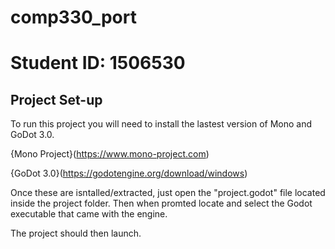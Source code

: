 # comp330_port
# Student ID: 1506530

## Project Set-up

To run this project you will need to install the lastest version of Mono and GoDot 3.0.

{Mono Project}(https://www.mono-project.com)

{GoDot 3.0}(https://godotengine.org/download/windows)

Once these are isntalled/extracted, just open the "project.godot" file located inside the project folder. 
Then when promted locate and select the Godot executable that came with the engine.

The project should then launch.